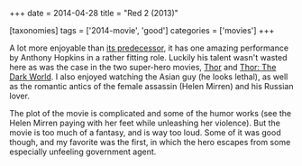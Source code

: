+++
date = 2014-04-28
title = "Red 2 (2013)"

[taxonomies]
tags = ['2014-movie', 'good']
categories = ['movies']
+++

A lot more enjoyable than [its predecessor], it has one amazing
performance by Anthony Hopkins in a rather fitting role. Luckily his
talent wasn\'t wasted here as was the case in the two super-hero movies,
[Thor] and [Thor: The Dark World]. I also enjoyed watching the Asian guy
(he looks lethal), as well as the romantic antics of the female assassin
(Helen Mirren) and his Russian lover.

The plot of the movie is complicated and some of the humor works (see
the Helen Mirren paying with her feet while unleashing her violence).
But the movie is too much of a fantasy, and is way too loud. Some of it
was good though, and my favorite was the first, in which the hero
escapes from some especially unfeeling government agent.

  [its predecessor]: http://movies.tshepang.net/red-2010
  [Thor]: http://movies.tshepang.net/thor-2011
  [Thor: The Dark World]: http://movies.tshepang.net/thor-the-dark-world-2013

